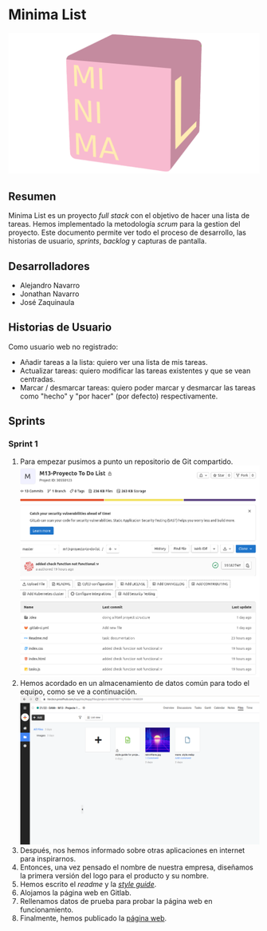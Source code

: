 # Minima List

![task1](img/readme/MinimalistLogo.png)

## Resumen

Minima List es un proyecto *full stack* con el objetivo de hacer una lista de tareas.
Hemos implementado la metodología *scrum* para la gestion del proyecto.
Este documento permite ver todo el proceso de desarrollo, las historias de usuario, *sprints*, *backlog* y capturas de pantalla.

## Desarrolladores

- Alejandro Navarro
- Jonathan Navarro
- José Zaquinaula

## Historias de Usuario

Como usuario web no registrado:
- Añadir tareas a la lista: quiero ver una lista de mis tareas.
- Actualizar tareas: quiero modificar las tareas existentes y que se vean centradas.
- Marcar / desmarcar tareas: quiero poder marcar y desmarcar las tareas como "hecho" y "por hacer" (por defecto) respectivamente.

## Sprints

### Sprint 1

1. Para empezar pusimos a punto un repositorio de Git compartido.
![task6](img/readme/gitlab.png)
2. Hemos acordado en un almacenamiento de datos común para todo el equipo, como se ve a continuación.
![task1](img/readme/proofhubFiles.png)
3. Después, nos hemos informado sobre otras aplicaciones en internet para inspirarnos.
4. Entonces, una vez pensado el nombre de nuestra empresa, diseñamos la primera versión del logo para el producto y su nombre.
5. Hemos escrito el *readme* y la *[style guide](https://itecbcn.proofhub.com/go?rpEkAwb)*.
6. Alojamos la página web en Gitlab.
7. Rellenamos datos de prueba para probar la página web en funcionamiento.
8. Finalmente, hemos publicado la [página web](https://josezaq.gitlab.io/m13-proyecto-to-do-list/).



